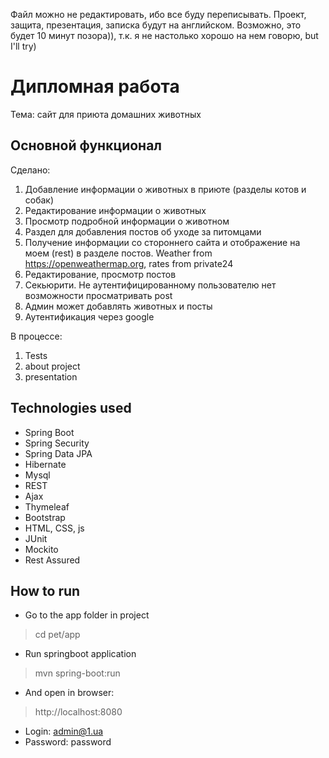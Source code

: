 
Файл можно не редактировать, ибо все буду переписывать.
Проект, защита, презентация, записка будут на английском.
Возможно, это будет 10 минут позора)), т.к. я не настолько хорошо на нем говорю, but I'll try)


# Дипломная работа
Тема: сайт для приюта домашних животных

## Основной функционал
Сделано:

1. Добавление информации о животных в приюте (разделы котов и собак)
2. Редактирование информации о животных
3. Просмотр подробной информации о животном
4. Раздел для добавления постов об уходе за питомцами
5. Получение информации со стороннего сайта и отображение на моем (rest) в разделе постов. Weather from https://openweathermap.org, rates from private24
6. Редактирование, просмотр постов
7. Секьюрити. Не аутентифицированному пользователю нет возможности просматривать post
8. Админ может добавлять животных и посты
9. Аутентификация через google

В процессе:

1. Tests
2. about project
3. presentation

## Technologies used

* Spring Boot
* Spring Security
* Spring Data JPA
* Hibernate
* Mysql
* REST
* Ajax
* Thymeleaf
* Bootstrap
* HTML, CSS, js
* JUnit
* Mockito
* Rest Assured

## How to run

* Go to the app  folder in project 
> cd pet/app
* Run springboot application 
> mvn spring-boot:run
* And open in browser: 
> http://localhost:8080

* Login: admin@1.ua
* Password: password
